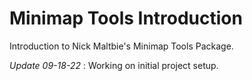 # Minimap Tools Introduction

Introduction to Nick Maltbie's Minimap Tools Package.

_Update 09-18-22_ : Working on initial project setup.
